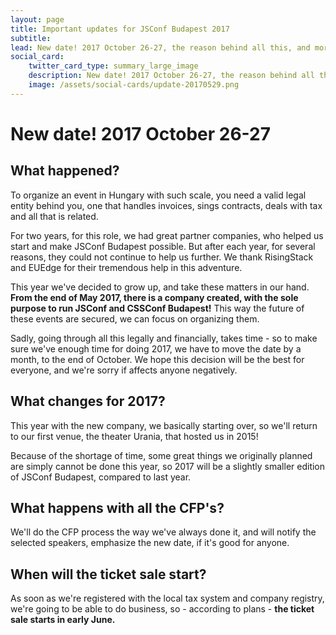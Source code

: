 ```yaml
---
layout: page
title: Important updates for JSConf Budapest 2017
subtitle:
lead: New date! 2017 October 26-27, the reason behind all this, and more updates
social_card:
    twitter_card_type: summary_large_image
    description: New date! 2017 October 26-27, the reason behind all this, and more updates
    image: /assets/social-cards/update-20170529.png
---
```


# New date! 2017 October 26-27

## What happened?

To organize an event in Hungary with such scale, you need a valid legal entity behind you, one that handles invoices, sings contracts, deals with tax and all that is related.

For two years, for this role, we had great partner companies, who helped us start and make JSConf Budapest possible. But after each year, for several reasons, they could not continue to help us further. We thank RisingStack and EUEdge for their tremendous help in this adventure.

This year we've decided to grow up, and take these matters in our hand. **From the end of May 2017, there is a company created, with the sole purpose to run JSConf and CSSConf Budapest!** This way the future of these events are secured, we can focus on organizing them.

Sadly, going through all this legally and financially, takes time - so to make sure we've enough time for doing 2017, we have to move the date by a month, to the end of October. We hope this decision will be the best for everyone, and we're sorry if affects anyone negatively.

## What changes for 2017?

This year with the new company, we basically starting over, so we'll return to our first venue, the theater Urania, that hosted us in 2015!

Because of the shortage of time, some great things we originally planned are simply cannot be done this year, so 2017 will be a slightly smaller edition of JSConf Budapest, compared to last year.

## What happens with all the CFP's?

We'll do the CFP process the way we've always done it, and will notify the selected speakers, emphasize the new date, if it's good for anyone.

## When will the ticket sale start?

As soon as we're registered with the local tax system and company registry, we're going to be able to do business, so - according to plans - **the ticket sale starts in early June.**